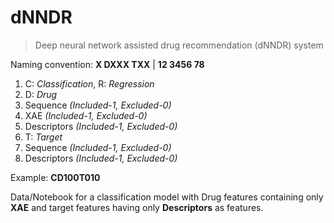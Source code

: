# dNNDR

> Deep neural network assisted drug recommendation (dNNDR) system

Naming convention: **X DXXX TXX** | **12 3456 78**

1. C: *Classification*, R: *Regression*
2. D: *Drug*
3. Sequence *(Included-1, Excluded-0)*
4. XAE *(Included-1, Excluded-0)*
5. Descriptors *(Included-1, Excluded-0)*
6. T: *Target*
7. Sequence *(Included-1, Excluded-0)*
8. Descriptors *(Included-1, Excluded-0)*

Example: **CD100T010**

Data/Notebook for a classification model with Drug features containing only **XAE** and target features having only **Descriptors** as features.
